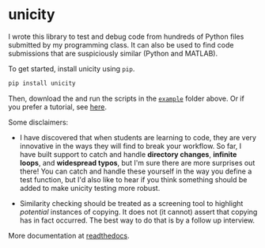 # unicity

I wrote this library to test and debug code from hundreds of Python files submitted by my programming class. It can also be used to find code submissions that are suspiciously similar (Python and MATLAB).

To get started, install unicity using ``pip``.

```bash
pip install unicity
```

Then, download the and run the scripts in the [``example``](https://github.com/ddempsey/unicity/tree/master/example) folder above. Or if you prefer a tutorial, see [here](https://sites.google.com/view/dempsey-research-group/unicity).

Some disclaimers:

- I have discovered that when students are learning to code, they are very innovative in the ways they will find to break your workflow. So far, I have built support to catch and handle **directory changes**, **infinite loops**, and **widespread typos**, but I'm sure there are more surprises out there! You can catch and handle these yourself in the way you define a test function, but I'd also like to hear if you think something should be added to make unicity testing more robust.

- Similarity checking should be treated as a screening tool to highlight *potential* instances of copying. It does not (it cannot) assert that copying has in fact occurred. The best way to do that is by a follow up interview.

More documentation at [readthedocs](https://unicity.readthedocs.io/en/latest/).